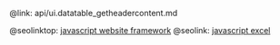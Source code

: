 @link: api/ui.datatable_getheadercontent.md

@seolinktop: [javascript website framework](https://webix.com)
@seolink: [javascript excel](https://webix.com/widget/excel_viewer/)